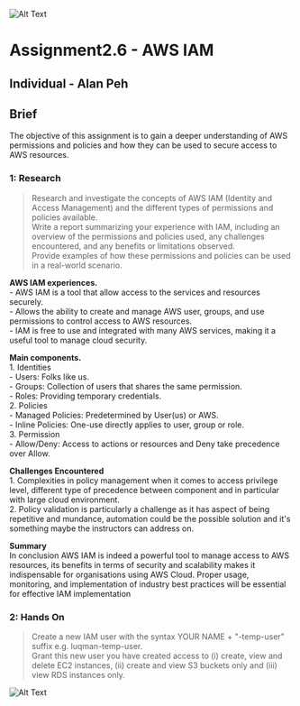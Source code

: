 ![Alt Text](https://github.com/lann87/cloud_infra_eng_ntu_coursework_alanp/blob/main/.misc/ntu_logo.png)  
# Assignment2.6 - AWS IAM
## Individual - Alan Peh  

## Brief
The objective of this assignment is to gain a deeper understanding of AWS permissions and policies and how they can be used to secure access to AWS resources.

### 1: Research

> Research and investigate the concepts of AWS IAM (Identity and Access Management) and the different types of permissions and policies available.  
> Write a report summarizing your experience with IAM, including an overview of the permissions and policies used, any challenges encountered, and any benefits or limitations observed.  
> Provide examples of how these permissions and policies can be used in a real-world scenario.  

**AWS IAM experiences.**  
    - AWS IAM is a tool that allow access to the services and resources securely.  
    - Allows the ability to create and manage AWS user, groups, and use permissions to control access to AWS resources.  
    - IAM is free to use and integrated with many AWS services, making it a useful tool to manage cloud security.  
  
**Main components.**  
    1. Identities  
        - Users: Folks like us.  
        - Groups: Collection of users that shares the same permission.  
        - Roles: Providing temporary credentials.  
    2. Policies  
        - Managed Policies: Predetermined by User(us) or AWS.  
        - Inline Policies: One-use directly applies to user, group or role.  
    3. Permission  
        - Allow/Deny: Access to actions or resources and Deny take precedence over Allow.  

**Challenges Encountered**  
    1. Complexities in policy management when it comes to access privilege level, different type of precedence between component and in particular with large cloud environment.  
    2. Policy validation is particularly a challenge as it has aspect of being repetitive and mundance, automation could be the possible solution and it's something maybe the instructors can address on.

**Summary**  
In conclusion AWS IAM is indeed a powerful tool to manage access to AWS resources, its benefits in terms of security and scalability makes it indispensable for organisations using AWS Cloud. Proper usage, monitoring, and implementation of industry best practices will be essential for effective IAM implementation


### 2: Hands On
> Create a new IAM user with the syntax YOUR NAME + "-temp-user" suffix e.g. luqman-temp-user.  
> Grant this new user you have created access to (i) create, view and delete EC2 instances, (ii) create and view S3 buckets only and (iii) view RDS instances only.  

![Alt Text](https://github.com/lann87/cloud_infra_eng_ntu_coursework_alanp/blob/main/module2/assignment2.6/alanp-temp-user_policySC.png)


